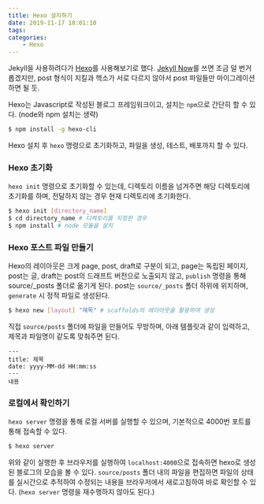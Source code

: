 ```yaml
---
title: Hexo 설치하기
date: 2019-11-17 18:01:10
tags:
categories:
    - Hexo
---
```

Jekyll을 사용하려다가 [Hexo](https://hexo.io)를 사용해보기로 했다. [Jekyll Now](https://github.com/barryclark/jekyll-now)를 쓰면 조금 덜 번거롭겠지만, post 형식이 지킬과 헥소가 서로 다르지 않아서 post 파일들만 마이그레이션 하면 될 듯.

Hexo는 Javascript로 작성된 블로그 프레임워크이고, 설치는 `npm`으로 간단히 할 수 있다. (node와 npm 설치는 생략)

```bash
$ npm install -g hexo-cli
```

Hexo 설치 후 `hexo` 명령으로 초기화하고, 파일을 생성, 테스트, 배포까지 할 수 있다.


### Hexo 초기화
`hexo init` 명령으로 초기화할 수 있는데, 디렉토리 이름을 넘겨주면 해당 디렉토리에 초기화를 하며, 전달하지 않는 경우 현재 디렉토리에 초기화한다.
```bash
$ hexo init [directory_name]
$ cd directory_name # 디렉토리를 지정한 경우
$ npm install # node 모듈을 설치
```

### Hexo 포스트 파일 만들기
Hexo의 레이아웃은 크게 page, post, draft로 구분이 되고, page는 독립된 페이지, post는 글, draft는 post의 드래프트 버전으로 노출되지 않고, `publish` 명령을 통해 source/_posts 폴더로 옮기게 된다.
post는 `source/_posts` 폴더 하위에 위치하며, `generate` 시 정적 파일로 생성된다.
```bash
$ hexo new [layout] "제목" # scaffolds의 레이아웃을 활용하여 생성
```
직접 `source/posts` 폴더에 파일을 만들어도 무방하며, 아래 템플릿과 같이 입력하고, 제목과 파일명이 같도록 맞춰주면 된다.
```
---
title: 제목
date: yyyy-MM-dd HH:mm:ss
---
내용
```

### 로컬에서 확인하기
`hexo server` 명령을 통해 로컬 서버를 실행할 수 있으며, 기본적으로 4000번 포트를 통해 접속할 수 있다.
```bash
$ hexo server
```
위와 같이 실행한 후 브라우저를 실행하여 `localhost:4000`으로 접속하면 hexo로 생성된 블로그의 모습을 볼 수 있다. `source/posts` 폴더 내의 파일을 편집하면 파일의 상태를 실시간으로 추적하여 수정되는 내용을 브라우저에서 새로고침하여 바로 확인할 수 있다. (`hexo server` 명령을 재수행하지 않아도 된다.)